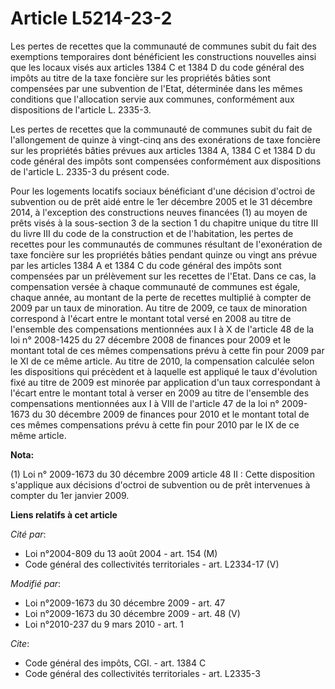 # Article L5214-23-2

Les pertes de recettes que la communauté de communes subit du fait des exemptions temporaires dont bénéficient les
constructions nouvelles ainsi que les locaux visés aux articles 1384 C et 1384 D du code général des impôts au titre de la
taxe foncière sur les propriétés bâties sont compensées par une subvention de l'Etat, déterminée dans les mêmes conditions
que l'allocation servie aux communes, conformément aux dispositions de l'article L. 2335-3. 

Les pertes de recettes que la communauté de communes subit du fait de l'allongement de quinze à vingt-cinq ans des
exonérations de taxe foncière sur les propriétés bâties prévues aux articles 1384 A, 1384 C et 1384 D du code général des
impôts sont compensées conformément aux dispositions de l'article L. 2335-3 du présent code. 

Pour les logements locatifs sociaux bénéficiant d'une décision d'octroi de subvention ou de prêt aidé entre le 1er décembre
2005 et le 31 décembre 2014, à l'exception des constructions neuves financées (1) au moyen de prêts visés à la sous-section 3
de la section 1 du chapitre unique du titre III du livre III du code de la construction et de l'habitation, les pertes de
recettes pour les communautés de communes résultant de l'exonération de taxe foncière sur les propriétés bâties pendant
quinze ou vingt ans prévue par les articles 1384 A et 1384 C du code général des impôts sont compensées par un prélèvement
sur les recettes de l'Etat. Dans ce cas, la compensation versée à chaque communauté de communes est égale, chaque année, au
montant de la perte de recettes multiplié à compter de 2009 par un taux de minoration. Au titre de 2009, ce taux de
minoration correspond à l'écart entre le montant total versé en 2008 au titre de l'ensemble des compensations mentionnées aux
I à X de l'article 48 de la loi n° 2008-1425 du 27 décembre 2008 de finances pour 2009 et le montant total de ces mêmes
compensations prévu à cette fin pour 2009 par le XI de ce même article. Au titre de 2010, la compensation calculée selon les
dispositions qui précèdent et à laquelle est appliqué le taux d'évolution fixé au titre de 2009 est minorée par application
d'un taux correspondant à l'écart entre le montant total à verser en 2009 au titre de l'ensemble des compensations
mentionnées aux I à VIII de l'article 47 de la loi n° 2009-1673 du 30 décembre 2009 de finances pour 2010 et le montant total
de ces mêmes compensations prévu à cette fin pour 2010 par le IX de ce même article.

**Nota:**

(1) Loi n° 2009-1673 du 30 décembre 2009 article 48 II : Cette disposition s'applique aux décisions d'octroi de subvention ou
de prêt intervenues à compter du 1er janvier 2009.

**Liens relatifs à cet article**

_Cité par_:

  - Loi n°2004-809 du 13 août 2004 - art. 154 (M)
  - Code général des collectivités territoriales - art. L2334-17 (V)

_Modifié par_:

  - Loi n°2009-1673 du 30 décembre 2009 - art. 47
  - Loi n°2009-1673 du 30 décembre 2009 - art. 48 (V)
  - Loi n°2010-237 du 9 mars 2010 - art. 1

_Cite_:

  - Code général des impôts, CGI. - art. 1384 C
  - Code général des collectivités territoriales - art. L2335-3
